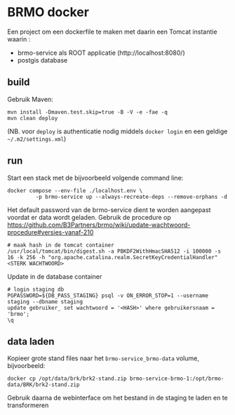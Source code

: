 # BRMO docker

Een project om een dockerfile te maken met daarin een Tomcat instantie waarin :
- brmo-service als ROOT applicatie (http://localhost:8080/)
- postgis database

## build

Gebruik Maven: 

```
mvn install -Dmaven.test.skip=true -B -V -e -fae -q
mvn clean deploy
```
(NB. voor `deploy` is authenticatie nodig middels `docker login` en een geldige `~/.m2/settings.xml`)

## run
Start een stack met de bijvoorbeeld volgende command line:

```shell
docker compose --env-file ./localhost.env \
         -p brmo-service up --always-recreate-deps --remove-orphans -d
```

Het default password van de brmo-service dient te worden aangepast voordat er data wordt geladen.
Gebruik de procedure op https://github.com/B3Partners/brmo/wiki/update-wachtwoord-procedure#versies-vanaf-210

```shell
# maak hash in de tomcat container
/usr/local/tomcat/bin/digest.sh -a PBKDF2WithHmacSHA512 -i 100000 -s 16 -k 256 -h "org.apache.catalina.realm.SecretKeyCredentialHandler" <STERK WACHTWOORD>
```
Update in de database container
```shell
# login staging db
PGPASSWORD=${DB_PASS_STAGING} psql -v ON_ERROR_STOP=1 --username staging --dbname staging
update gebruiker_ set wachtwoord = '<HASH>' where gebruikersnaam = 'brmo';
\q
```


## data laden

Kopieer grote stand files naar het `brmo-service_brmo-data` volume, bijvoorbeeld:

```shell
docker cp /opt/data/brk/brk2-stand.zip brmo-service-brmo-1:/opt/brmo-data/BRK/brk2-stand.zip
``` 

Gebruik daarna de webinterface om het bestand in de staging te laden en te transformeren